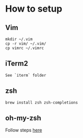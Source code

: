# How to setup

## Vim
```
mkdir ~/.vim
cp -r vim/ ~/.vim/
cp vimrc ~/.vimrc
```

## iTerm2
```
See `iterm` folder
```

## zsh
```
brew install zsh zsh-completions
```
## oh-my-zsh

Follow steps [here](https://github.com/robbyrussell/oh-my-zsh)
